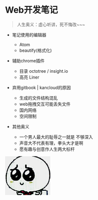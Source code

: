 # Web开发笔记

> 人生奥义：虚心听讲，死不悔改~~~

- 笔记使用的编辑器

  - Atom
  - beautify(格式化)

- 辅助chrome插件

  - 目录 octotree / insight.io
  - 高亮 Liner

- 弃用gitbook | kancloud的原因

  - 生成的文件结构混乱
  - web拖拽交互可能丢失文件
  - 国内网络
  - 空间限制

- 其他奥义

  - 一个男人最大的耻辱之一就是 不够深入
  - 声音大不代表有理，拳头大才是啊
  - 愿有趣与创意作人生两大标杆

![](/assets/xiong.gif)
